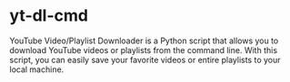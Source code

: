 # yt-dl-cmd
YouTube Video/Playlist Downloader is a Python script that allows you to download YouTube videos or playlists from the command line. With this script, you can easily save your favorite videos or entire playlists to your local machine. 
